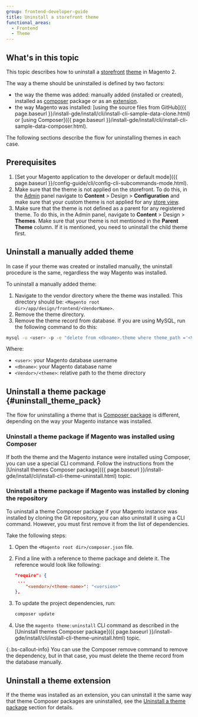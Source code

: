```yaml
---
group: frontend-developer-guide
title: Uninstall a storefront theme
functional_areas:
  - Frontend
  - Theme
---
```


## What's in this topic

This topic describes how to uninstall a [storefront](https://glossary.magento.com/storefront) [theme](https://glossary.magento.com/theme) in Magento 2.

The way a theme should be uninstalled is defined by two factors:

*  the way the theme was added: manually added (installed or created), installed as [composer](https://glossary.magento.com/composer) package or as an [extension](https://glossary.magento.com/extension).
*  the way Magento was installed: [using the source files from GitHub]({{ page.baseurl }}/install-gde/install/cli/install-cli-sample-data-clone.html) or [using Composer]({{ page.baseurl }}/install-gde/install/cli/install-cli-sample-data-composer.html).

The following sections describe the flow for uninstalling themes in each case.

## Prerequisites

1. [Set your Magento application to the developer or default mode]({{ page.baseurl }}/config-guide/cli/config-cli-subcommands-mode.html).
1. Make sure that the theme is not applied on the storefront. To do this, in the [Admin](https://glossary.magento.com/admin) panel navigate to **Content** > Design > **Configuration** and make sure that your custom theme is not applied for any [store view](https://glossary.magento.com/store-view).
1. Make sure that the theme is not defined as a parent for any registered theme. To do this, in the Admin panel, navigate to **Content** > Design > **Themes**. Make sure that your theme is not mentioned in the **Parent Theme** column. If it is mentioned, you need to uninstall the child theme first.

## Uninstall a manually added theme

In case if your theme was created or installed manually, the uninstall procedure is the same, regardless the way Magento was installed.

To uninstall a manually added theme:

1. Navigate to the vendor directory where the theme was installed. This directory should be: `<Magento root dir>/app/design/frontend/<VendorName>`.
1. Remove the theme directory.
1. Remove the theme record from database. If you are using MySQL, run the following command to do this:

```bash
mysql -u <user> -p -e "delete from <dbname>.theme where theme_path ='<Vendor>/<theme>' AND area ='frontend' limit 1"
```

Where:

*  `<user>`: your Magento database username
*  `<dbname>`: your Magento database name
*  `<Vendor>/<theme>`: relative path to the theme directory

## Uninstall a theme package {#uninstall_theme_pack}

The flow for uninstalling a theme that is [Composer package](https://glossary.magento.com/composer-package) is different, depending on the way your Magento instance was installed.

### Uninstall a theme package if Magento was installed using Composer

If both the theme and the Magento instance were installed using Composer, you can use a special CLI command. Follow the instructions from the [Uninstall themes Composer package]({{ page.baseurl }}/install-gde/install/cli/install-cli-theme-uninstall.html) topic.

### Uninstall a theme package if Magento was installed by cloning the repository

To uninstall a theme Composer package if your Magento instance was installed by cloning the Git repository, you can also uninstall it using a CLI command. However, you must first remove it from the list of dependencies.

Take the following steps:

1. Open the `<Magento root dir>/composer.json` file.
1. Find a line with a reference to theme package and delete it. The reference would look like following:

   ```json
   "require": {
    ...
       "<vendor>/<theme-name>": "<version>"
   },
   ```

1. To update the project dependencies, run:

   ```bash
   composer update
   ```

1. Use the `magento theme:uninstall` CLI command as described in the [Uninstall themes Composer package]({{ page.baseurl }}/install-gde/install/cli/install-cli-theme-uninstall.html) topic.

{:.bs-callout-info}
You can use the Composer remove command to remove the dependency, but in that case, you must delete the theme record from the database manually.

## Uninstall a theme extension

If the theme was installed as an extension, you can uninstall it the same way that theme Composer packages are uninstalled, see the [Uninstall a theme package](#uninstall_theme_pack) section for details.
